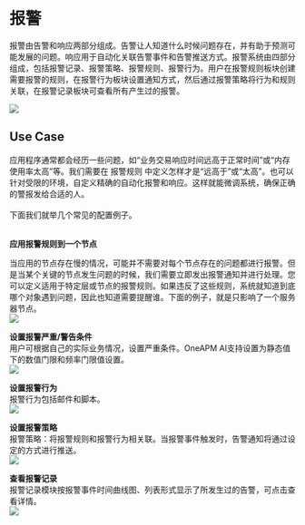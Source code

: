 # 报警
报警由告警和响应两部分组成。告警让人知道什么时候问题存在，并有助于预测可能发展的问题。响应用于自动化关联告警事件和告警推送方式。报警系统由四部分组成，包括报警记录、报警策略、报警规则、报警行为。用户在报警规则板块创建需要报警的规则，在报警行为板块设置通知方式，然后通过报警策略将行为和规则关联，在报警记录板块可查看所有产生过的报警。

![](/images/alert_10.png)

## Use Case
应用程序通常都会经历一些问题，如“业务交易响应时间远高于正常时间”或“内存使用率太高”等。我们需要在 报警规则  中定义怎样才是“远高于”或“太高”。也可以针对受限的环境，自定义精确的自动化报警和响应。这样就能微调系统，确保正确的警报发给合适的人。<br><br>
下面我们就举几个常见的配置例子。<br><br>

**应用报警规则到一个节点**

当应用的节点存在慢的情况，可能并不需要对每个节点存在的问题都进行报警。但是当某个关键的节点发生问题的时候，我们需要立即发出报警通知并进行处理。您可以定义适用于特定层或节点的报警规则。如果违反了这些规则，系统就知道到底哪个对象遇到问题，因此也知道需要提醒谁。下面的例子，就是只影响了一个服务器节点。  
![](/images/alert_12.png)

**设置报警严重/警告条件**  
用户可根据自己的实际业务情况，设置严重条件。OneAPM AI支持设置为静态值下的数值门限和频率门限值设置。    
![](/images/alert_13.png)

**设置报警行为**  
报警行为包括邮件和脚本。  
![](/images/alert_14.png)

**设置报警策略**  
报警策略：将报警规则和报警行为相关联。当报警事件触发时，告警通知将通过设定的方式进行推送。  
![](/images/alert_15.png)

**查看报警记录**  
报警记录模块按报警事件时间曲线图、列表形式显示了所发生过的告警，可点击查看详情。  
![](/images/alert_16.png)


